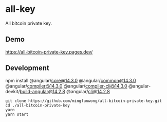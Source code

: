 # all-key

All bitcoin private key.

## Demo

https://all-bitcoin-private-key.pages.dev/

## Development

npm install @angular/core@14.3.0 @angular/common@14.3.0 @angular/compiler@14.3.0 @angular/compiler-cli@14.3.0 @angular-devkit/build-angular@14.2.8 @angular/cli@14.2.8

```
git clone https://github.com/mingfunwong/all-bitcoin-private-key.git
cd ./all-bitcoin-private-key
yarn
yarn start
```
